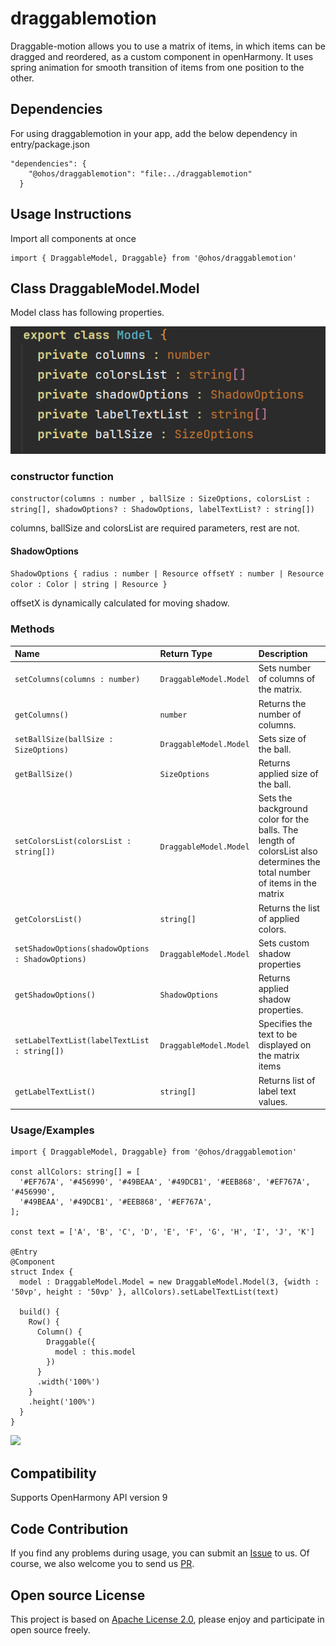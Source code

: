 # draggablemotion

Draggable-motion allows you to use a matrix of items, in which items can be dragged and reordered, as a custom component in openHarmony.
It uses spring animation for smooth transition of items from one position to the other.

## Dependencies

For using draggablemotion in your app, add the below dependency in entry/package.json

```
"dependencies": {
    "@ohos/draggablemotion": "file:../draggablemotion"
  }
```

## Usage Instructions

Import all components at once

```ets
import { DraggableModel, Draggable} from '@ohos/draggablemotion'
```

## Class **DraggableModel.Model**
Model class has following properties.

![](screenshots/class.png)

### constructor function

```constructor(columns : number , ballSize : SizeOptions, colorsList : string[], shadowOptions? : ShadowOptions, labelTextList? : string[])```


columns, ballSize and colorsList are required parameters, rest are not.

#### ShadowOptions

`ShadowOptions {
radius : number | Resource
offsetY : number | Resource
color : Color | string | Resource
}`

offsetX is dynamically calculated for moving shadow.

### Methods
| Name | Return Type     | Description                |
| :-------- | :------- | :------------------------- |
| `setColumns(columns : number)`  | `DraggableModel.Model`  | Sets number of columns of the matrix.  |
| `getColumns()` | `number` | Returns the number of columns. |
| `setBallSize(ballSize : SizeOptions)` | `DraggableModel.Model` | Sets size of the ball. |
| `getBallSize()` | `SizeOptions` | Returns applied size of the ball. |
| `setColorsList(colorsList : string[])` | `DraggableModel.Model` | Sets the background color for the balls. The length of colorsList also determines the total number of items in the matrix |
| `getColorsList()` | `string[]` | Returns the list of applied colors. |
| `setShadowOptions(shadowOptions : ShadowOptions)` | `DraggableModel.Model` | Sets custom shadow properties |
| `getShadowOptions() ` | `ShadowOptions` | Returns applied shadow properties. |
| `setLabelTextList(labelTextList : string[])` | `DraggableModel.Model` | Specifies the text to be displayed on the matrix items |
| `getLabelTextList()` | `string[]` | Returns list of label text values. |

### Usage/Examples

```ets
import { DraggableModel, Draggable} from '@ohos/draggablemotion'

const allColors: string[] = [
  '#EF767A', '#456990', '#49BEAA', '#49DCB1', '#EEB868', '#EF767A', '#456990',
  '#49BEAA', '#49DCB1', '#EEB868', '#EF767A',
];

const text = ['A', 'B', 'C', 'D', 'E', 'F', 'G', 'H', 'I', 'J', 'K']

@Entry
@Component
struct Index {
  model : DraggableModel.Model = new DraggableModel.Model(3, {width : '50vp', height : '50vp' }, allColors).setLabelTextList(text)

  build() {
    Row() {
      Column() {
        Draggable({
          model : this.model
        })
      }
      .width('100%')
    }
    .height('100%')
  }
}
```

![](screenshots/draggable_demo.gif)


## Compatibility

Supports OpenHarmony API version 9

## Code Contribution

If you find any problems during usage, you can submit
an [Issue](https://github.com/Applib-OpenHarmony/Draggable/issues) to us. Of course, we also welcome you to send
us [PR](https://github.com/Applib-OpenHarmony/Draggable/pulls).

## Open source License

This project is based on [Apache License 2.0](https://github.com/kpunit020/Draggable/blob/main/LICENSE), please
enjoy and participate in open source freely.